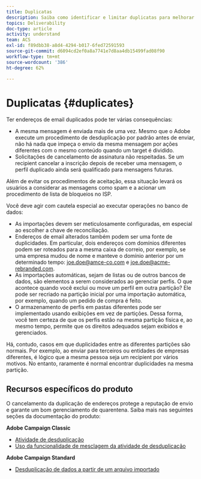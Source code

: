 ```yaml
---
title: Duplicatas
description: Saiba como identificar e limitar duplicatas para melhorar a capacidade de entrega.
topics: Deliverability
doc-type: article
activity: understand
team: ACS
exl-id: f89dbb38-a8d4-4294-b017-6fed72591593
source-git-commit: d6094cd2ef0a8a7741e7d8aa4db15499fad08f90
workflow-type: tm+mt
source-wordcount: '386'
ht-degree: 62%

---
```


# Duplicatas {#duplicates}

Ter endereços de email duplicados pode ter várias consequências:

* A mesma mensagem é enviada mais de uma vez. Mesmo que o Adobe execute um procedimento de desduplicação por padrão antes de enviar, não há nada que impeça o envio da mesma mensagem por ações diferentes com o mesmo conteúdo quando um target é dividido.
* Solicitações de cancelamento de assinatura não respeitadas. Se um recipient cancelar a inscrição depois de receber uma mensagem, o perfil duplicado ainda será qualificado para mensagens futuras.

Além de evitar os procedimentos de aceitação, essa situação levará os usuários a considerar as mensagens como spam e a acionar um procedimento de lista de bloqueios no ISP.

Você deve agir com cautela especial ao executar operações no banco de dados:

* As importações devem ser meticulosamente configuradas, em especial ao escolher a chave de reconciliação.
* Endereços de email alterados também podem ser uma fonte de duplicidades. Em particular, dois endereços com domínios diferentes podem ser roteados para a mesma caixa de correio, por exemplo, se uma empresa mudou de nome e manteve o domínio anterior por um determinado tempo: joe.doe@amce-co.com e joe.doe@acme-rebranded.com.
* As importações automáticas, sejam de listas ou de outros bancos de dados, são elementos a serem considerados ao gerenciar perfis. O que acontece quando você exclui ou move um perfil em outra partição? Ele pode ser recriado na partição inicial por uma importação automática, por exemplo, quando um pedido de compra é feito.
* O armazenamento de perfis em pastas diferentes pode ser implementado usando exibições em vez de partições. Dessa forma, você tem certeza de que os perfis estão na mesma partição física e, ao mesmo tempo, permite que os direitos adequados sejam exibidos e gerenciados.

Há, contudo, casos em que duplicidades entre as diferentes partições são normais. Por exemplo, ao enviar para terceiros ou entidades de empresas diferentes, é lógico que a mesma pessoa seja um recipient por vários motivos. No entanto, raramente é normal encontrar duplicidades na mesma partição.

## Recursos específicos do produto

O cancelamento da duplicação de endereços protege a reputação de envio e garante um bom gerenciamento de quarentena. Saiba mais nas seguintes seções da documentação do produto:

**Adobe Campaign Classic**

* [Atividade de desduplicação](https://experienceleague.adobe.com/docs/campaign-classic/using/automating-with-workflows/targeting-activities/deduplication.html)
* [Uso da funcionalidade de mesclagem da atividade de desduplicação](https://experienceleague.adobe.com/docs/campaign-classic/using/automating-with-workflows/use-cases/data-management/deduplication-merge.html?lang=pt-BR)

**Adobe Campaign Standard**

* [Desduplicação de dados a partir de um arquivo importado](https://experienceleague.adobe.com/docs/campaign-standard/using/managing-processes-and-data/workflow-use-case/data-management/deduplicating-data-imported-file.html)
